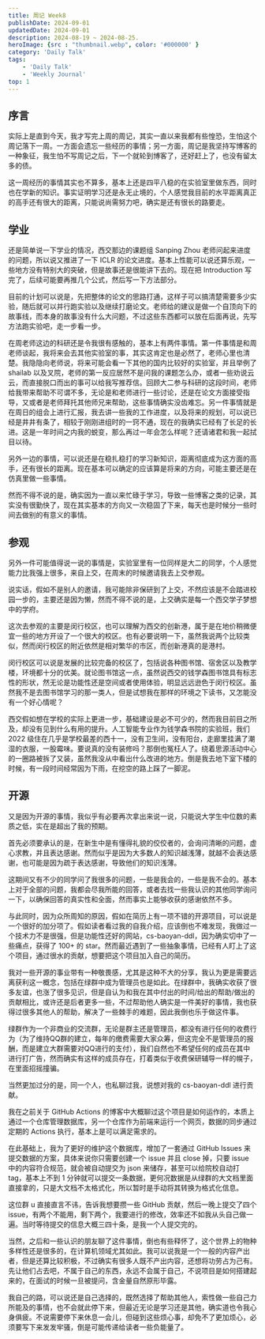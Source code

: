 ```yaml
---
title: 周记 Week8
publishDate: 2024-09-01
updatedDate: 2024-09-01
description: 2024-08-19 ~ 2024-08-25.
heroImage: {src : "thumbnail.webp", color: '#000000' }
category: 'Daily Talk'
tags:
    - 'Daily Talk'
    - 'Weekly Journal'
top: 1
---
```


## 序言

实际上是直到今天，我才写完上周的周记，其实一直以来我都有些惶恐，生怕这个周记落下一周。一方面会遗忘一些经历的事情；另一方面，周记是我坚持写博客的一种象征，我生怕不写周记之后，下一个就轮到博客了，还好赶上了，也没有留太多的债。

这一周经历的事情其实也不算多，基本上还是四平八稳的在实验室里做东西，同时也在学新的知识。事实证明学习还是永无止境的，个人感觉我目前的水平距离真正的高手还有很大的距离，只能说尚需努力吧，确实是还有很长的路要走。

## 学业

还是简单说一下学业的情况，西交那边的课题组 Sanping Zhou 老师问起来进度的问题，所以说又推进了一下 ICLR 的论文进度。基本上性能可以说还算乐观，一些地方没有特别大的突破，但是故事还是很能讲下去的。现在把 Introduction 写完了，后续可能要再推几个公式，然后写一下方法部分。

目前的计划可以说是，先把整体的论文的思路打通，这样子可以搞清楚需要多少实验，随后就可以并行跑实验以及继续打磨论文。老师给的建议是做一个自顶向下的故事线，而本身的故事没有什么大问题，不过这些东西都可以放在后面再说，先写方法跑实验吧，走一步看一步。

在周老师这边的科研还是令我很有感触的，基本上有两件事情。第一件事情是和周老师谈起，我将来会去其他实验室的事，其实这肯定也是必然了，老师心里也清楚。我隐隐向老师说，将来可能会看一下其他的国内比较好的实验室，并且举例了 shailab 以及叉院，老师的第一反应居然不是问我的课题怎么办，或者一些劝说云云，而直接脱口而出的事可以给我写推荐信。回顾大二参与科研的这段时间，老师给我带来帮助不可谓不多，无论是和老师进行一些讨论，还是在论文方面接受指导，又或者是老师拜托其他师兄来帮助，这些事情确实没齿难忘。另一件事情就是在周日的组会上进行汇报，我去讲一些我的工作进度，以及将来的规划，可以说已经是井井有条了，相较于刚刚进组时的一窍不通，现在的我确实已经有了长足的长进。这是一年时间之内我的蜕变，那么再过一年会怎么样呢？还请诸君和我一起拭目以待。

另外一边的事情，可以说还是在稳扎稳打的学习新知识，距离彻底成为这方面的高手，还有很长的距离。现在基本可以确定的应该算是将来的方向，可能主要还是在仿真里做一些事情。

然而不得不说的是，确实因为一直以来忙碌于学习，导致一些博客之类的记录，其实没有很勤快了，现在其实基本的方向又一次稳固了下来，每天也是时候分一些时间去做别的有意义的事情。

## 参观

另外一件可能值得说一说的事情是，实验室里有一位同样是大二的同学，个人感觉能力比我强上很多，来自上交，在周末的时候邀请我去上交参观。

说实话，假如不是别人的邀请，我可能除非保研到了上交，不然应该是不会踏进校园一步的，主要还是因为懒，然而不得不说的是，上交确实是每一个西交学子梦想中的学府。

这次去参观的主要是闵行校区，也可以理解为西交的创新港，属于是在地价稍微便宜一些的地方开设了一个很大的校区。也有必要说明一下，虽然我说两个比较类似，然而闵行校区的附近依然是相对繁华的市区，而创新港真的是港村。

闵行校区可以说是发展的比较完备的校区了，包括说各种图书馆、宿舍区以及教学楼，环境都十分的优美。就论图书馆这一点，虽然说西交的钱学森图书馆具有标志性的形状，然无论是功能性还是空间或者使用体验，明显远远逊色于闵行校区。虽然我不是去图书馆学习的那一类人，但是试想我在那样的环境之下读书，又怎能没有一个好心情呢？

西交假如想在学校的实际上更进一步，基础建设是必不可少的，然而我目前目之所及，却没有见到什么有用的提升。人工智能专业作为钱学森书院的实验班，我们 2022 级住在几乎是学校最差的西十一，没有卫生间，没有阳台，走廊里挂满了潮湿的衣服，一股霉味。要说真的没有装修吗？那倒也冤枉人了。绕着思源活动中心的一圈路被拆了又装，虽然我没从中看出什么改进的地方。倒是我去地下室下楼的时候，有一段时间经常因为下雨，在挖空的路上踩了一脚泥。

## 开源

又是因为开源的事情，我似乎有必要再次拿出来说一说，只能说大学生中位数的素质之低，实在是超出了我的预期。

首先必须要承认的是，在新生中是有懂得礼貌的佼佼者的，会询问清晰的问题，虚心求教，并且表达感谢。然而似乎是因为大多数人的知识越浅薄，就越不会表达感谢，也可能是因为疏于表达感谢，导致他们的知识浅薄。

这期间又有不少的同学问了我很多的问题，一些是我会的，一些是我不会的。基本上对于全部的问题，我都会尽我所能的回答，或者去找一些我认识的其他同学询问一下，以确保回答的真实性和全面，然而事实上能够收获的感谢依然不多。

与此同时，因为众所周知的原因，假如在简历上有一项不错的开源项目，可以说是一个很好的加分项了。假如读者看过我的自我介绍，应该倒也不难发现，我做过一个技术力不是很强，但是功能性还好的网站，cs-baoyan-ddl，因为确实切中了一些痛点，获得了 100+ 的 star。然而最近遇到了一些抽象事情，已经有人盯上了这个项目，通过很水的贡献，想要把这个项目加入自己的简历。

我对一些开源的事业带有一种敬畏感，尤其是这种不大的分享，我认为更是需要远离获利这一概念，包括在绿群中成为管理员也是如此。在绿群中，我确实收获了很多友谊，也涨了很多见识，但是自认为和我在其中付出的时间/给出的帮助/做出的贡献相比，或许还是后者更多一些，不过帮助他人确实是一件美好的事情，我也获得过很多其他人的帮助，解决了一些棘手的难题，因此我倒也乐于做这件事。

绿群作为一个非商业的交流群，无论是群主还是管理员，都没有进行任何的收费行为（为了维持QQ群的建立，每年的缴费需要大家众筹，但这完全不是管理员的报酬，而是建立大群需要对QQ进行的支付），我们自然也不希望任何的成员在其中进行打广告，然而确实有这样的成员存在，打着类似于收费保研辅导一样的幌子，在里面招摇撞骗。

当然更加过分的是，同一个人，也私聊过我，说想对我的 cs-baoyan-ddl 进行贡献。

我在之前关于 GitHub Actions 的博客中大概聊过这个项目是如何运作的，本质上通过一个仓库管理数据库，另一个仓库作为前端来运行一个网页，数据的同步通过定期的 Actions 执行，基本上是可以满足需求的。

在此基础上，我为了更好的维护这个数据库，增加了一套通过 GitHub Issues 来提交数据的方案，具体来说你只需要创建一个 issue 并且 close 掉，只要 issue 中的内容符合规范，就会被自动提交为 json 来储存，甚至可以给院校自动打 tag，基本上不到 1 分钟就可以提交一条数据，更何况数据是从绿群的大文档里面直接拿的，只是大文档不太格式化，所以暂时是手动将其转换为格式化信息。

这位群 u 直接直言不讳，告诉我想要攒一些 GitHub 贡献，然后一晚上提交了四个 issue，有两个不能用，剩下两个，我要进行的修改，效率还不如我从头自己做一遍。当时等待提交的信息大概三四十条，是我一个人提交完的。

当然，之后和一些认识的朋友聊了这件事情，倒也有些释怀了，这个世界上的物种多样性还是很多的，在计算机领域尤其如此。我可以说我是一个一般的内容产出者，但是还算比较积极，不过确实有很多人既不产出内容，还想将功劳占为己有。先让他们占去吧，不属于自己的东西，永远不会属于自己，不说项目是如何搭建起来的，在面试的时候一旦被提问，含金量自然原形毕露。

我自己的路，可以说还是自己选择的，既然选择了帮助其他人，索性做一些自己力所能及的事情，也不会就此停下来，但最近无论是学习还是其他，确实道也令我心身俱疲。不说需要停下来休息一会儿，但碰到这些烦心事，却免不了更加烦心，必须要写下来发发牢骚，倒是可能传递给读者一些负能量了。